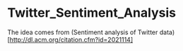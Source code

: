 # Twitter_Sentiment_Analysis
The idea comes from (Sentiment analysis of Twitter data)[http://dl.acm.org/citation.cfm?id=2021114]
